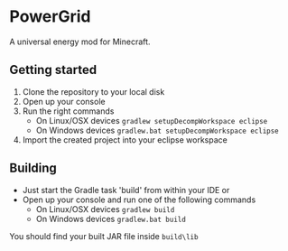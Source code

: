 PowerGrid
=========

A universal energy mod for Minecraft.

Getting started
---------------

1. Clone the repository to your local disk
2. Open up your console
3. Run the right commands
   * On Linux/OSX devices `gradlew setupDecompWorkspace eclipse`
   * On Windows devices `gradlew.bat setupDecompWorkspace eclipse`
4. Import the created project into your eclipse workspace

Building
--------

* Just start the Gradle task 'build' from within your IDE or
* Open up your console and run one of the following commands
   * On Linux/OSX devices `gradlew build`
   * On Windows devices `gradlew.bat build`

You should find your built JAR file inside `build\lib`